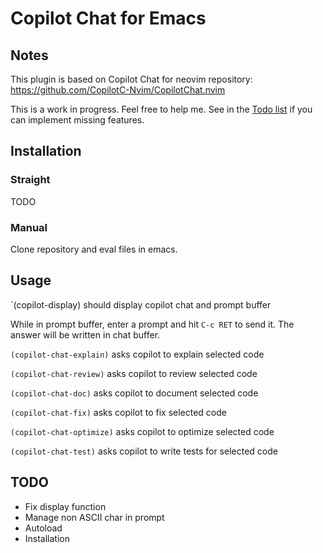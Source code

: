 # Copilot Chat for Emacs
## Notes
This plugin is based on Copilot Chat for neovim repository: https://github.com/CopilotC-Nvim/CopilotChat.nvim

This is a work in progress. Feel free to help me. See in the [Todo list](#TODO) if you can implement missing features.

## Installation
### Straight
TODO

### Manual
Clone repository and eval files in emacs.

## Usage
`(copilot-display) should display copilot chat and prompt buffer

While in prompt buffer, enter a prompt and hit `C-c RET` to send it. The answer will be written in chat buffer.

`(copilot-chat-explain)` asks copilot to explain selected code

`(copilot-chat-review)` asks copilot to review selected code

`(copilot-chat-doc)` asks copilot to document selected code

`(copilot-chat-fix)` asks copilot to fix selected code

`(copilot-chat-optimize)` asks copilot to optimize selected code

`(copilot-chat-test)` asks copilot to write tests for selected code


## TODO
- Fix display function
- Manage non ASCII char in prompt
- Autoload
- Installation
